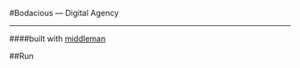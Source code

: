 #Bodacious — Digital Agency

-------------------------

####built with [middleman](https://middlemanapp.com/)

##Run
